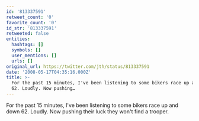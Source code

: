 ```yaml
---
id: '813337591'
retweet_count: '0'
favorite_count: '0'
id_str: '813337591'
retweeted: false
entities:
  hashtags: []
  symbols: []
  user_mentions: []
  urls: []
original_url: https://twitter.com/jth/status/813337591
date: '2008-05-17T04:35:16.000Z'
title: >-
  For the past 15 minutes, I've been listening to some bikers race up and down
  62. Loudly. Now pushing…
---
```


For the past 15 minutes, I've been listening to some bikers race up and down 62. Loudly. Now pushing their luck they won't find a trooper.